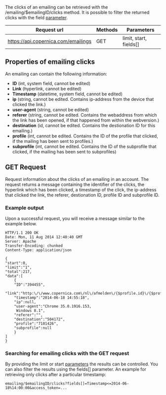 The clicks of an emailing can be retrieved with the
/emailing/\$emailingID/clicks method. It is possible to filter the
returned clicks with the field
[parameter](./rest-api-parameters.en.md).

| Request url | Methods | Parameters |
| --- | --- | --- |
| https://api.copernica.com/emailings | GET | limit, start, fields[] |

Properties of emailing clicks
-----------------------------

An emailing can contain the following information:

-   **ID** (int, system field, cannot be edited)
-   **Link** (hyperlink, cannot be edited)
-   **Timestamp** (datetime, system field, cannot be edited)
-   **ip** (string, cannot be edited. Contains ip-address from the
    device that clicked the link.)
-   **user-agent** (string, cannot be edited)
-   **referer** (string, cannot be edited. Contains the webaddress from
    which the link has been opened, if that happened from within the
    webversion.)
-   **destination** (id, cannot be edited. Contains the destionation ID
    for this emailing.)
-   **profile** (int, cannot be edited. Contains the ID of the profile
    that clicked, if the mailing has been sent to profiles.)
-   **subprofile** (int, cannot be edited. Contains the ID of the
    subprofile that clicked, if the mailing has been sent to
    subprofiles)

GET Request
-----------

Request information about the clicks of an emailing in an account. The
request returns a message containing the identifier of the clicks, the
hyperlink which has been clicked, a timestamp of the click, the
ip-address that clicked the link, the referer, destionation ID, profile
ID and subprofile ID.

### Example output

Upon a successful request, you will receive a message similar to the
example below.

~~~~ {.language-javascript}
HTTP/1.1 200 OK
Date: Mon, 11 Aug 2014 12:40:40 GMT 
Server: Apache 
Transfer-Encoding: chunked 
Content-Type: application/json 

{
"start":0,
"limit":"1",
"total":217,
"data":[
    {
    "ID":"394455",
    "link":"http:\/\/www.copernica.com\/nl\/afmelden\/{$profile.id}\/{$profile.code}\/",
    "timestamp":"2014-06-18 14:55:18",
    "ip":null,
    "user-agent":"Chrome 35.0.1916.153,
     Windows 8.1",
    "referer":"",
    "destination":"504172",
    "profile":"7101426",
    "subprofile":null
    }
]
}
~~~~

### Searching for emailing clicks with the GET request

By providing the limit or start
[parameters](./rest-api-parameters.en.md)
the results can be controlled. You can also filter the results using the
fields[] parameter. An example for retrieving only clicks after a
particular timestamp:

~~~~ {.language-javascript}
emailing/$emailingID/clicks?fields[]=Timestamp<=2014-06-18%14:00:00&access_token=...
~~~~
